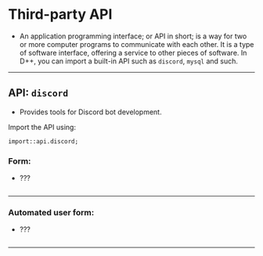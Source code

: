 # Third-party API
- An application programming interface; or API in short; is a way for two or more computer programs to communicate with each other. It is a type of software interface, offering a service to other pieces of software. In D++, you can import a built-in API such as `discord`, `mysql` and such.

---------------------------------------------------------------------------------------------------------

## API: `discord`
- Provides tools for Discord bot development.

Import the API using:
```pawn
import::api.discord;
```

### Form: ` `
- ???
```pawn

```

---------------------------------------------------------------------------------------------------------

### Automated user form: ` `

- ???

```pawn

```


---------------------------------------------------------------------------------------------------------